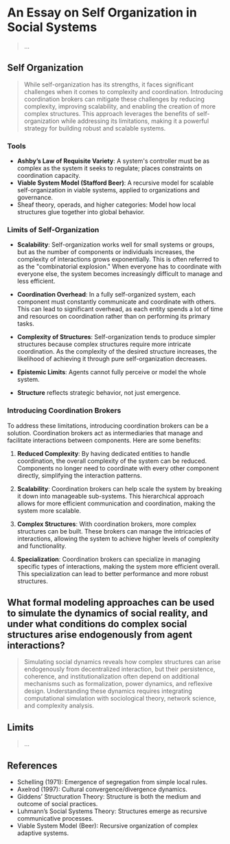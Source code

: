 # An Essay on Self Organization in Social Systems

> ...

## Self Organization

> While self-organization has its strengths, it faces significant challenges when it comes to complexity and coordination. Introducing coordination brokers can mitigate these challenges by reducing complexity, improving scalability, and enabling the creation of more complex structures. This approach leverages the benefits of self-organization while addressing its limitations, making it a powerful strategy for building robust and scalable systems.

### Tools

- **Ashby’s Law of Requisite Variety**: A system's controller must be as complex as the system it seeks to regulate; places constraints on coordination capacity.
- **Viable System Model (Stafford Beer)**: A recursive model for scalable self-organization in viable systems, applied to organizations and governance.
- Sheaf theory, operads, and higher categories: Model how local structures glue together into global behavior.

### Limits of Self-Organization

- **Scalability**: Self-organization works well for small systems or groups, but as the number of components or individuals increases, the complexity of interactions grows exponentially. This is often referred to as the "combinatorial explosion." When everyone has to coordinate with everyone else, the system becomes increasingly difficult to manage and less efficient.

- **Coordination Overhead**: In a fully self-organized system, each component must constantly communicate and coordinate with others. This can lead to significant overhead, as each entity spends a lot of time and resources on coordination rather than on performing its primary tasks.

- **Complexity of Structures**: Self-organization tends to produce simpler structures because complex structures require more intricate coordination. As the complexity of the desired structure increases, the likelihood of achieving it through pure self-organization decreases.

- **Epistemic Limits**: Agents cannot fully perceive or model the whole system.

- **Structure** reflects strategic behavior, not just emergence.

### Introducing Coordination Brokers

To address these limitations, introducing coordination brokers can be a solution. Coordination brokers act as intermediaries that manage and facilitate interactions between components. Here are some benefits:

1. **Reduced Complexity**: By having dedicated entities to handle coordination, the overall complexity of the system can be reduced. Components no longer need to coordinate with every other component directly, simplifying the interaction patterns.

2. **Scalability**: Coordination brokers can help scale the system by breaking it down into manageable sub-systems. This hierarchical approach allows for more efficient communication and coordination, making the system more scalable.

3. **Complex Structures**: With coordination brokers, more complex structures can be built. These brokers can manage the intricacies of interactions, allowing the system to achieve higher levels of complexity and functionality.

4. **Specialization**: Coordination brokers can specialize in managing specific types of interactions, making the system more efficient overall. This specialization can lead to better performance and more robust structures.

## What formal modeling approaches can be used to simulate the dynamics of social reality, and under what conditions do complex social structures arise endogenously from agent interactions?

> Simulating social dynamics reveals how complex structures can arise endogenously from decentralized interaction, but their persistence, coherence, and institutionalization often depend on additional mechanisms such as formalization, power dynamics, and reflexive design. Understanding these dynamics requires integrating computational simulation with sociological theory, network science, and complexity analysis.

## Limits

> ...

## References

- Schelling (1971): Emergence of segregation from simple local rules.
- Axelrod (1997): Cultural convergence/divergence dynamics.
- Giddens’ Structuration Theory: Structure is both the medium and outcome of social practices.
- Luhmann’s Social Systems Theory: Structures emerge as recursive communicative processes.
- Viable System Model (Beer): Recursive organization of complex adaptive systems.
